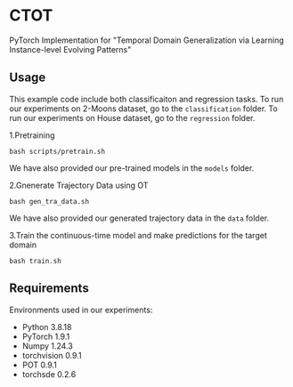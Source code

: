 # CTOT

PyTorch Implementation for "Temporal Domain Generalization via Learning Instance-level Evolving Patterns" 

## Usage
This example code include both classificaiton and regression tasks. To run our experiments on 2-Moons dataset, go to the `classification` folder. To run our experiments on House dataset, go to the `regression` folder. 


1.Pretraining

```
bash scripts/pretrain.sh
```
We have also provided our pre-trained models in the `models` folder.

2.Gnenerate Trajectory Data using OT

```
bash gen_tra_data.sh
```
We have also provided our generated trajectory data in the `data` folder.

3.Train the continuous-time model and make predictions for the target domain

```
bash train.sh
```

## Requirements
Environments used in our experiments:
* Python 3.8.18
* PyTorch 1.9.1
* Numpy 1.24.3
* torchvision 0.9.1
* POT 0.9.1
* torchsde 0.2.6


